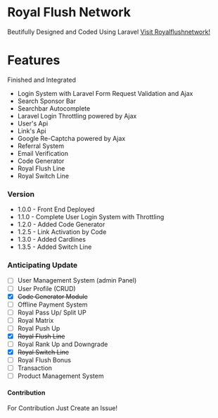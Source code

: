 # Royal Flush Network

Beutifully Designed and Coded Using Laravel
[Visit Royalflushnetwork!](http://royalflushnetwork.com)

# Features

Finished and Integrated

  * Login System with Laravel Form Request Validation and Ajax
  * Search Sponsor Bar
  * Searchbar Autocomplete
  * Laravel Login Throttling powered by Ajax
  * User's Api
  * Link's Api
  * Google Re-Captcha powered by Ajax
  * Referral System
  * Email Verification
  * Code Generator
  * Royal Flush Line
  * Royal Switch Line

### Version
* 1.0.0  - Front End Deployed
* 1.1.0  - Complete User Login System with Throttling
* 1.2.0 - Added Code Generator
* 1.2.5 - Link Activation by Code
* 1.3.0 - Added Cardlines
* 1.3.5 - Added Switch Line

### Anticipating Update

 * [ ] User Management System (admin Panel)
 * [ ] User Profile (CRUD)
 * [x] ~~Code Generator Module~~
 * [ ] Offline Payment System
 * [ ] Royal Pass Up/ Split UP
 * [ ] Royal Matrix
 * [ ]  Royal Push Up
 * [x] ~~Royal Flush Line~~
 * [ ]  Royal Rank Up and Downgrade
 * [x] ~~Royal Switch Line~~
 * [ ] Royal Flush Bonus
 * [ ] Transaction
 * [ ] Product Management System

#### Contribution
For Contribution Just Create an Issue!
